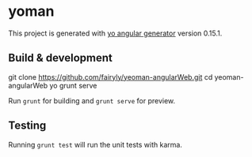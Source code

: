 # yoman

This project is generated with [yo angular generator](https://github.com/yeoman/generator-angular)
version 0.15.1.

## Build & development
>
git clone https://github.com/fairyly/yeoman-angularWeb.git
cd yeoman-angularWeb
yo
grunt serve


Run `grunt` for building and `grunt serve` for preview.

## Testing

Running `grunt test` will run the unit tests with karma.
